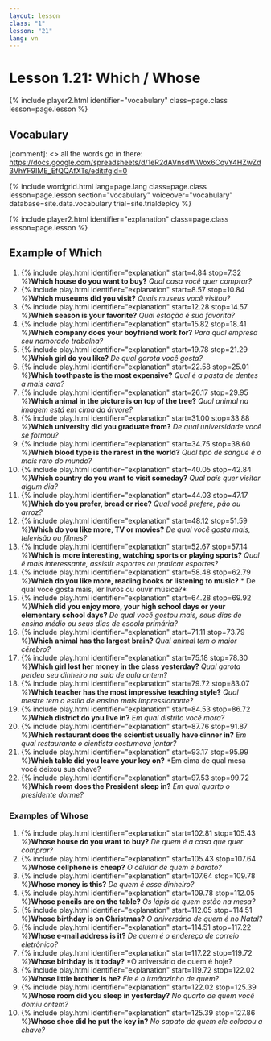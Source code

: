 ```yaml
---
layout: lesson
class: "1"
lesson: "21"
lang: vn
---
```



# Lesson 1.21: Which / Whose 


{% include player2.html identifier="vocabulary" class=page.class lesson=page.lesson %}
## Vocabulary 

[comment]: <>  all the words go in there: https://docs.google.com/spreadsheets/d/1eR2dAVnsdWWox6CqvY4HZwZd3VhYF9IME_EfQQAfXTs/edit#gid=0

{% include wordgrid.html lang=page.lang
		class=page.class 
		lesson=page.lesson 
		section="vocabulary"
		voiceover="vocabulary"
		database=site.data.vocabulary 
		trial=site.trialdeploy %}
		

{% include player2.html identifier="explanation" class=page.class lesson=page.lesson %}

## Example of Which
1. {% include play.html identifier="explanation" start=4.84 stop=7.32 %}**Which house do you want to buy?** *Qual casa você quer comprar?*
2. {% include play.html identifier="explanation" start=8.57 stop=10.84 %}**Which museums did you visit?** *Quais museus você visitou?*
3. {% include play.html identifier="explanation" start=12.28 stop=14.57 %}**Which season is your favorite?** *Qual estação é sua favorita?*
4. {% include play.html identifier="explanation" start=15.82 stop=18.41 %}**Which company does your boyfriend work for?** *Para qual empresa seu namorado trabalha?*
5. {% include play.html identifier="explanation" start=19.78 stop=21.29 %}**Which girl do you like?** *De qual garota você gosta?*
6. {% include play.html identifier="explanation" start=22.58 stop=25.01 %}**Which toothpaste is the most expensive?** *Qual é a pasta de dentes a mais cara?*
7. {% include play.html identifier="explanation" start=26.17 stop=29.95 %}**Which animal in the picture is on top of the tree?** *Qual animal na imagem está em cima da árvore?*
8. {% include play.html identifier="explanation" start=31.00 stop=33.88 %}**Which university did you graduate from?** *De qual universidade você se formou?*
9. {% include play.html identifier="explanation" start=34.75 stop=38.60 %}**Which blood type is the rarest in the world?** *Qual tipo de sangue é o mais raro do mundo?*
10. {% include play.html identifier="explanation" start=40.05 stop=42.84 %}**Which country do you want to visit someday?** *Qual país quer visitar algum dia?*
11. {% include play.html identifier="explanation" start=44.03 stop=47.17 %}**Which do you prefer, bread or rice?** *Qual você prefere, pão ou arroz?*
12. {% include play.html identifier="explanation" start=48.12 stop=51.59 %}**Which do you like more, TV or movies?** *De qual você gosta mais, televisão ou filmes?*
13. {% include play.html identifier="explanation" start=52.67 stop=57.14 %}**Which is more interesting, watching sports or playing sports?** *Qual é mais interessante, assistir esportes ou praticar esportes?*
14. {% include play.html identifier="explanation" start=58.48 stop=62.79 %}**Which do you like more, reading books or listening to music?** * De qual você gosta mais, ler livros ou ouvir música?*
15. {% include play.html identifier="explanation" start=64.28 stop=69.92 %}**Which did you enjoy more, your high school days or your elementary school days?** *De qual você gostou mais, seus dias de ensino médio ou seus dias de escola primária?*
16. {% include play.html identifier="explanation" start=71.11 stop=73.79 %}**Which animal has the largest brain?** *Qual animal tem o maior cérebro?*
17. {% include play.html identifier="explanation" start=75.18 stop=78.30 %}**Which girl lost her money in the class yesterday?** *Qual garota perdeu seu dinheiro na sala de aula ontem?*
18. {% include play.html identifier="explanation" start=79.72 stop=83.07 %}**Which teacher has the most impressive teaching style?** *Qual mestre tem o estilo de ensino mais impressionante?*
19. {% include play.html identifier="explanation" start=84.53 stop=86.72 %}**Which district do you live in?** *Em qual distrito você mora?*
20. {% include play.html identifier="explanation" start=87.76 stop=91.87 %}**Which restaurant does the scientist usually have dinner in?** *Em qual restaurante o cientista costumava jantar?*
21. {% include play.html identifier="explanation" start=93.17 stop=95.99 %}**Which table did you leave your key on?** *Em cima de qual mesa você deixou sua chave?
22. {% include play.html identifier="explanation" start=97.53 stop=99.72 %}**Which room does the President sleep in?** *Em qual quarto o presidente dorme?*

### Examples of Whose 
1. {% include play.html identifier="explanation" start=102.81 stop=105.43 %}**Whose house do you want to buy?** *De quem é a casa que quer comprar?*
2. {% include play.html identifier="explanation" start=105.43 stop=107.64 %}**Whose cellphone is cheap?** *O celular de quem é barato?*
3. {% include play.html identifier="explanation" start=107.64 stop=109.78 %}**Whose money is this?** *De quem é esse dinheiro?*
4. {% include play.html identifier="explanation" start=109.78 stop=112.05 %}**Whose pencils are on the table?** *Os lápis de quem estão na mesa?*
5. {% include play.html identifier="explanation" start=112.05 stop=114.51 %}**Whose birthday is on Christmas?** *O aniversário de quem é no Natal?*
6. {% include play.html identifier="explanation" start=114.51 stop=117.22 %}**Whose e-mail address is it?** *De quem é o endereço de correio eletrônico?*
7. {% include play.html identifier="explanation" start=117.22 stop=119.72 %}**Whose birthday is it today?** *O aniversário de quem é hoje?
8. {% include play.html identifier="explanation" start=119.72 stop=122.02 %}**Whose little brother is he?** *Ele é o irmãozinho de quem?*
9. {% include play.html identifier="explanation" start=122.02 stop=125.39 %}**Whose room did you sleep in yesterday?** *No quarto de quem você domiu ontem?*
10. {% include play.html identifier="explanation" start=125.39 stop=127.86 %}**Whose shoe did he put the key in?** *No sapato de quem ele colocou a chave?*